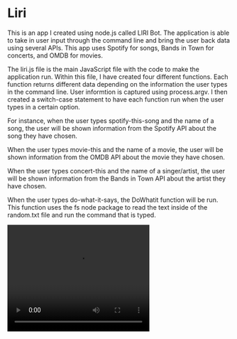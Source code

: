 # Liri

This is an app I created using node.js called LIRI Bot. The application is able to take in user input through the command line and bring the user back data using several APIs. This app uses Spotify for songs, Bands in Town for concerts, and OMDB for movies.

The liri.js file is the main JavaScript file with the code to make the application run. Within this file, I have created four different functions. Each function returns different data depending on the information the user types in the command line. User informtion is captured using process.argv. I then created a switch-case statement to have each function run when the user types in a certain option.

For instance, when the user types spotify-this-song and the name of a song, the user will be shown information from the Spotify API about the song they have chosen.

When the user types movie-this and the name of a movie, the user will be shown information from the OMDB API about the movie they have chosen.

When the user types concert-this and the name of a singer/artist, the user will be shown information from the Bands in Town API about the artist they have chosen.

When the user types do-what-it-says, the DoWhatit function will be run. This function uses the fs node package to read the text inside of the random.txt file and run the command that is typed.

<video width="320" height="240" controls>
  <source src="./video.mp4" type="video/mp4">
</video>
